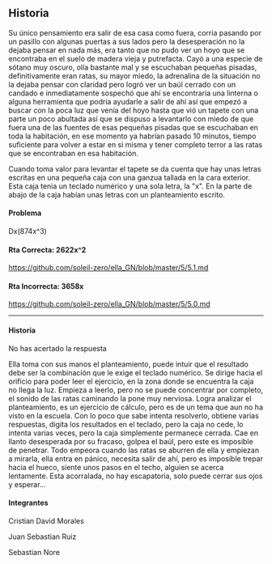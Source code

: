## Historia

Su único pensamiento era salir de esa casa como fuera, corria pasando por un pasillo con algunas puertas a sus lados pero la desesperación no la dejaba pensar en nada más, era tanto que no pudo ver un hoyo que se encontraba en el suelo de madera vieja y putrefacta. Cayó a una especie de sótano muy oscuro, olía bastante mal y se escuchaban pequeñas pisadas, definitivamente eran ratas, su mayor miedo, la adrenalina de la situación no la dejaba pensar con claridad pero logró ver un baúl cerrado con un candado e inmediatamente sospechó que ahí se encontraría una linterna o alguna herramienta que podría ayudarle a salir de ahí así que empezó a buscar con la poca luz que venía del hoyo hasta que vió un tapete con una parte un poco abultada así que se dispuso a levantarlo con miedo de que fuera una de las fuentes de esas pequeñas pisadas que se escuchaban en toda la habitación, en ese momento ya habrían pasado 10 minutos, tiempo suficiente para volver a estar en si misma y tener completo terror a las ratas que se encontraban en esa habitación.

Cuando toma valor para levantar el tapete se da cuenta que hay unas letras escritas en una pequeña caja con una ganzua tallada en la cara exterior. Esta caja tenia un teclado numérico y una sola letra, la "x". En la parte de abajo de la caja habían unas letras con un planteamiento escrito.

#### Problema

Dx(874x^3)

#### Rta Correcta: 2622x^2

https://github.com/soleil-zero/ella_GN/blob/master/5/5.1.md

#### Rta Incorrecta: 3658x

https://github.com/soleil-zero/ella_GN/blob/master/5/5.0.md


********************************************************
#### Historia
No has acertado la respuesta

Ella toma con sus manos el planteamiento, puede intuir que el resultado debe ser la combinación que le exige el teclado numérico. Se dirige hacia el orificio para poder leer el ejercicio, en la zona donde se encuentra la caja no llega la luz. Empieza a leerlo, pero no se puede concentrar por completo, el sonido de las ratas caminando la pone muy nerviosa. Logra analizar el planteamiento, es un ejercicio de cálculo, pero es de un tema que aun no ha visto en la escuela. Con lo poco que sabe intenta resolverlo, obtiene varias respuestas, digita los resultados en el teclado, pero la caja no cede, lo intenta varias veces, pero la caja simplemente permanece cerrada. Cae en llanto desesperada por su fracaso, golpea el baúl, pero este es imposible de penetrar. Todo empeora cuando las ratas se aburren de ella y empiezan a mirarla, ella entra en pánico, necesita salir de ahí, pero es imposible trepar hacia el hueco, siente unos pasos en el techo, alguien se acerca lentamente. Esta acorralada, no hay escapatoria, solo puede cerrar sus ojos y esperar…

#### Integrantes
Cristian David Morales

Juan Sebastian Ruiz

Sebastian Nore
